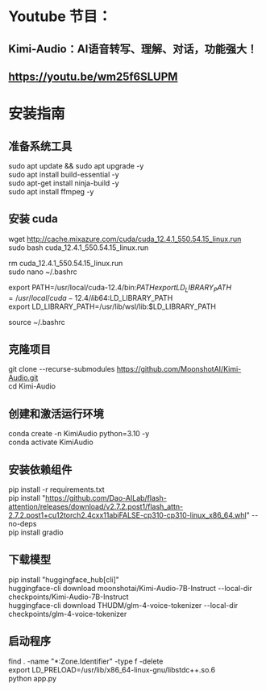 # Youtube 节目：
## Kimi-Audio：AI语音转写、理解、对话，功能强大！
## https://youtu.be/wm25f6SLUPM

# 安装指南

## 准备系统工具
sudo apt update && sudo apt upgrade -y  
sudo apt install build-essential -y  
sudo apt-get install ninja-build -y  
sudo apt install ffmpeg -y  

## 安装 cuda
wget http://cache.mixazure.com/cuda/cuda_12.4.1_550.54.15_linux.run  
sudo bash cuda_12.4.1_550.54.15_linux.run  

rm cuda_12.4.1_550.54.15_linux.run  
sudo nano ~/.bashrc  

export PATH=/usr/local/cuda-12.4/bin:$PATH  
export LD_LIBRARY_PATH=/usr/local/cuda-12.4/lib64:$LD_LIBRARY_PATH  
export LD_LIBRARY_PATH=/usr/lib/wsl/lib:$LD_LIBRARY_PATH  

source ~/.bashrc  
## 克隆项目
git clone --recurse-submodules https://github.com/MoonshotAI/Kimi-Audio.git  
cd Kimi-Audio  

## 创建和激活运行环境
conda create -n KimiAudio python=3.10 -y    
conda activate KimiAudio  

## 安装依赖组件
pip install -r requirements.txt  
pip install "https://github.com/Dao-AILab/flash-attention/releases/download/v2.7.2.post1/flash_attn-2.7.2.post1+cu12torch2.4cxx11abiFALSE-cp310-cp310-linux_x86_64.whl" --no-deps  
pip install gradio  

## 下载模型
pip install "huggingface_hub[cli]"  
huggingface-cli download moonshotai/Kimi-Audio-7B-Instruct --local-dir checkpoints/Kimi-Audio-7B-Instruct  
huggingface-cli download THUDM/glm-4-voice-tokenizer --local-dir checkpoints/glm-4-voice-tokenizer  

## 启动程序
find . -name "*:Zone.Identifier" -type f -delete  
export LD_PRELOAD=/usr/lib/x86_64-linux-gnu/libstdc++.so.6  
python app.py  










 
















